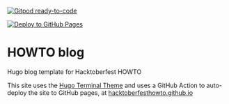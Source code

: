 [![Gitpod ready-to-code](https://img.shields.io/badge/Gitpod-ready--to--code-blue?logo=gitpod)](https://gitpod.io/#https://github.com/hacktoberfesthowto/howto-blog)

[![Deploy to GitHub Pages](https://github.com/hacktoberfesthowto/howto-blog/actions/workflows/push.yml/badge.svg)](https://github.com/hacktoberfesthowto/howto-blog/actions/workflows/push.yml)

# HOWTO blog
Hugo blog template for Hacktoberfest HOWTO

This site uses the [Hugo Terminal Theme](https://github.com/panr/hugo-theme-terminal) and uses a GitHub Action to auto-deploy the site to GitHub pages, at [hacktoberfesthowto.github.io](https://hacktoberfesthowto.github.io/)
